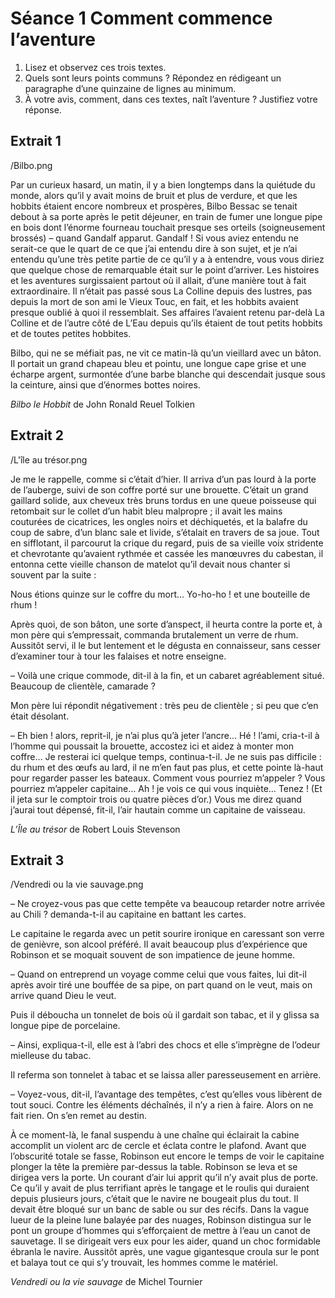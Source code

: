 # Séance 1 Comment commence l’aventure

1. Lisez et observez ces trois textes.
2. Quels sont leurs points communs ? Répondez en rédigeant un paragraphe d’une quinzaine de lignes au minimum.
3. À votre avis, comment, dans ces textes, naît l’aventure ? Justifiez votre réponse.

## Extrait 1

/Bilbo.png

Par un curieux hasard, un matin, il y a bien longtemps dans la quiétude du monde, alors qu’il y avait moins de bruit et plus de verdure, et que les hobbits étaient encore nombreux et prospères, Bilbo Bessac se tenait debout à sa porte après le petit déjeuner, en train de fumer une longue pipe en bois dont l’énorme fourneau touchait presque ses orteils (soigneusement brossés) – quand Gandalf apparut. Gandalf ! Si vous aviez entendu ne serait-ce que le quart de ce que j’ai entendu dire à son sujet, et je n’ai entendu qu’une très petite partie de ce qu’il y a à entendre, vous vous diriez que quelque chose de remarquable était sur le point d’arriver. Les histoires et les aventures surgissaient partout où il allait, d’une manière tout à fait extraordinaire. Il n’était pas passé sous La Colline depuis des lustres, pas depuis la mort de son ami le Vieux Touc, en fait, et les hobbits avaient presque oublié à quoi il ressemblait. Ses affaires l’avaient retenu par-delà La Colline et de l’autre côté de L’Eau depuis qu’ils étaient de tout petits hobbits et de toutes petites hobbites.

Bilbo, qui ne se méfiait pas, ne vit ce matin-là qu’un vieillard avec un bâton. Il portait un grand chapeau bleu et pointu, une longue cape grise et une écharpe argent, surmontée d’une barbe blanche qui descendait jusque sous la ceinture, ainsi que d’énormes bottes noires.

*Bilbo le Hobbit* de John Ronald Reuel Tolkien

## Extrait 2

/L'île au trésor.png

Je me le rappelle, comme si c’était d’hier. Il arriva d’un pas lourd à la porte de l’auberge, suivi de son coffre porté sur une brouette. C’était un grand gaillard solide, aux cheveux très bruns tordus en une queue poisseuse qui retombait sur le collet d’un habit bleu malpropre ; il avait les mains couturées de cicatrices, les ongles noirs et déchiquetés, et la balafre du coup de sabre, d’un blanc sale et livide, s’étalait en travers de sa joue. Tout en sifflotant, il parcourut la crique du regard, puis de sa vieille voix stridente et chevrotante qu’avaient rythmée et cassée les manœuvres du cabestan, il entonna cette vieille chanson de matelot qu’il devait nous chanter si souvent par la suite :
 
Nous étions quinze sur le coffre du mort…
Yo-ho-ho ! et une bouteille de rhum !
 
Après quoi, de son bâton, une sorte d’anspect, il heurta contre la porte et, à mon père qui s’empressait, commanda brutalement un verre de rhum. Aussitôt servi, il le but lentement et le dégusta en connaisseur, sans cesser d’examiner tour à tour les falaises et notre enseigne.
 
– Voilà une crique commode, dit-il à la fin, et un cabaret agréablement situé. Beaucoup de clientèle, camarade ?
 
Mon père lui répondit négativement : très peu de clientèle ; si peu que c’en était désolant.
 
– Eh bien ! alors, reprit-il, je n’ai plus qu’à jeter l’ancre… Hé ! l’ami, cria-t-il à l’homme qui poussait la brouette, accostez ici et aidez à monter mon coffre… Je resterai ici quelque temps, continua-t-il. Je ne suis pas difficile : du rhum et des œufs au lard, il ne m’en faut pas plus, et cette pointe là-haut pour regarder passer les bateaux. Comment vous pourriez m’appeler ? Vous pourriez m’appeler capitaine… Ah ! je vois ce qui vous inquiète… Tenez ! (Et il jeta sur le comptoir trois ou quatre pièces d’or.) Vous me direz quand j’aurai tout dépensé, fit-il, l’air hautain comme un capitaine de vaisseau.

*L’Île au trésor* de Robert Louis Stevenson

## Extrait 3

/Vendredi ou la vie sauvage.png

– Ne croyez-vous pas que cette tempête va beaucoup retarder notre arrivée au Chili ? demanda-t-il au capitaine en battant les cartes.

Le capitaine le regarda avec un petit sourire ironique en caressant son verre de genièvre, son alcool préféré. Il avait beaucoup plus d’expérience que Robinson et se moquait souvent de son impatience de jeune homme.

– Quand on entreprend un voyage comme celui que vous faites, lui dit-il après avoir tiré une bouffée de sa pipe, on part quand on le veut, mais on arrive quand Dieu le veut.

Puis il déboucha un tonnelet de bois où il gardait son tabac, et il y glissa sa longue pipe de porcelaine.

– Ainsi, expliqua-t-il, elle est à l’abri des chocs et elle s’imprègne de l’odeur mielleuse du tabac.

Il referma son tonnelet à tabac et se laissa aller paresseusement en arrière.

– Voyez-vous, dit-il, l’avantage des tempêtes, c’est qu’elles vous libèrent de tout souci. Contre les éléments déchaînés, il n’y a rien à faire. Alors on ne fait rien. On s’en remet au destin.

À ce moment-là, le fanal suspendu à une chaîne qui éclairait la cabine accomplit un violent arc de cercle et éclata contre le plafond. Avant que l’obscurité totale se fasse, Robinson eut encore le temps de voir le capitaine plonger la tête la première par-dessus la table. Robinson se leva et se dirigea vers la porte. Un courant d’air lui apprit qu’il n’y avait plus de porte. Ce qu’il y avait de plus terrifiant après le tangage et le roulis qui duraient depuis plusieurs jours, c’était que le navire ne bougeait plus du tout. Il devait être bloqué sur un banc de sable ou sur des récifs. Dans la vague lueur de la pleine lune balayée par des nuages, Robinson distingua sur le pont un groupe d’hommes qui s’efforçaient de mettre à l’eau un canot de sauvetage. Il se dirigeait vers eux pour les aider, quand un choc formidable ébranla le navire. Aussitôt après, une vague gigantesque croula sur le pont et balaya tout ce qui s’y trouvait, les hommes comme le matériel.

*Vendredi ou la vie sauvage* de Michel Tournier